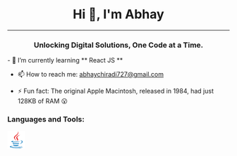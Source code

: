 <h1 align="center">Hi 👋, I'm Abhay</h1>
<hr/>
<h3 align="center">Unlocking Digital Solutions, One Code at a Time.</h3>
<!-- **abhaychiradi/abhaychiradi** is a ✨ _special_ ✨ repository because its `README.md` (this file) appears on your GitHub profile. -->
- 🌱 I’m currently learning ** React JS **


<!-- - 💬 Ask me about ... -->
- 📫 How to reach me: abhaychiradi727@gmail.com


- ⚡ Fun fact: The original Apple Macintosh, released in 1984, had just 128KB of RAM 😮

<h3 align="left">Languages and Tools:</h3>
<a href="https://www.java.com" target="_blank" rel="noreferrer"> <img src="https://raw.githubusercontent.com/devicons/devicon/master/icons/java/java-original.svg" alt="java" width="40" height="40"/> </a>
